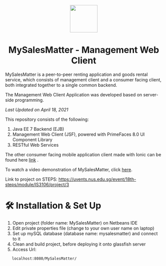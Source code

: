 <p align="center">
  <img src="https://i.imgur.com/LF9MtX4.jpg" width="88" />
  <h1 align="center">MySalesMatter - Management Web Client</h1>
</div>

MySalesMatter is a peer-to-peer renting application and goods rental service, which consists of management client and a consumer facing client, both integrated together to a single common backend.

The Management Web Client Application was developed based on server-side programming. 

_Last Updated on April 18, 2021_

This repository consists of the following:

1. Java EE 7 Backend (EJB)
2. Management Web Client (JSF), powered with PrimeFaces 8.0 UI Component Library
3. RESTful Web Services

The other consumer facing mobile application client made with Ionic can be found here [link](https://github.com/yukineowq/MySalesMatterIonic) .

To watch a video demonstration of MySalesMatter, click [here](https://www.youtube.com/watch?v=nvbgwXwN-l4).

Link to project on STEPS: https://uvents.nus.edu.sg/event/18th-steps/module/IS3106/project/3

# 🛠 Installation & Set Up
1. Open project (folder name: MySalesMatter) on Netbeans IDE
2. Edit private properties file (change to your own user name on laptop)
3. Set up mySQL database (database name: mysalesmatter) and connect to it
4. Clean and build project, before deploying it onto glassfish server
5. Access Url: 
```sh
   localhost:8080/MySalesMatter/
   ```


